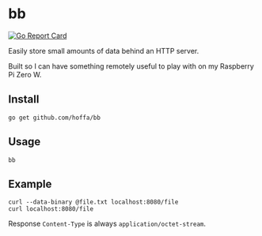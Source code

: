 # bb

[![Go Report Card](https://goreportcard.com/badge/github.com/hoffa/bb)](https://goreportcard.com/report/github.com/hoffa/bb)

Easily store small amounts of data behind an HTTP server.

Built so I can have something remotely useful to play with on my Raspberry Pi Zero W.

## Install

```shell
go get github.com/hoffa/bb
```

## Usage

```shell
bb
```

## Example

```shell
curl --data-binary @file.txt localhost:8080/file
curl localhost:8080/file
```

Response `Content-Type` is always `application/octet-stream`.
